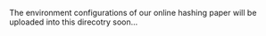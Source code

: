 The environment configurations of our online hashing paper will be uploaded into this direcotry soon...
